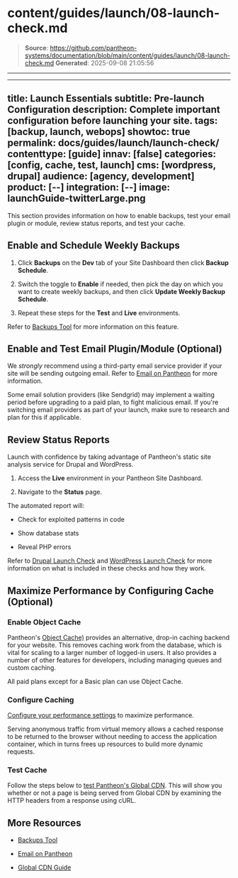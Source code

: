 # content/guides/launch/08-launch-check.md

> **Source**: https://github.com/pantheon-systems/documentation/blob/main/content/guides/launch/08-launch-check.md
> **Generated**: 2025-09-08 21:05:56

---

---
title: Launch Essentials
subtitle: Pre-launch Configuration
description: Complete important configuration before launching your site.
tags: [backup, launch, webops]
showtoc: true
permalink: docs/guides/launch/launch-check/
contenttype: [guide]
innav: [false]
categories: [config, cache, test, launch]
cms: [wordpress, drupal]
audience: [agency, development]
product: [--]
integration: [--]
image: launchGuide-twitterLarge.png
---

This section provides information on how to enable backups, test your email plugin or module, review status reports, and test your cache.

## Enable and Schedule Weekly Backups

1. Click <Icon icon="cloud-upload" /> **Backups** on the <Icon icon="wrench" /> **Dev** tab of your Site Dashboard then click **Backup Schedule**.

1. Switch the toggle to **Enable** if needed, then pick the day on which you want to create weekly backups, and then click **Update Weekly Backup Schedule**.

1. Repeat these steps for the **<Icon icon="equalizer" /> Test** and **<Icon icon="wavePulse" /> Live** environments.

Refer to [Backups Tool](/guides/backups) for more information on this feature.

## Enable and Test Email Plugin/Module (Optional)

We *strongly* recommend using a third-party email service provider if your site will be sending outgoing email. Refer to [Email on Pantheon](/email) for more information.

<Alert type="info" title="Note">

Some email solution providers (like Sendgrid) may implement a waiting period before upgrading to a paid plan, to fight malicious email. If you're switching email providers as part of your launch, make sure to research and plan for this if applicable.

</Alert>

## Review Status Reports

Launch with confidence by taking advantage of Pantheon's static site analysis service for Drupal and WordPress.

1. Access the **<Icon icon="wavePulse" /> Live** environment in your Pantheon Site Dashboard.

1. Navigate to the **<Icon icon="circleInfo" /> Status** page.

The automated report will:

- Check for exploited patterns in code

- Show database stats

- Reveal PHP errors

Refer to [Drupal Launch Check](/drupal-launch-check) and [WordPress Launch Check](/guides/wordpress-pantheon/wordpress-launch-check) for more information on what is included in these checks and how they work.

## Maximize Performance by Configuring Cache (Optional)

### Enable Object Cache

Pantheon's [Object Cache)](/object-cache) provides an alternative, drop-in caching backend for your website. This removes caching work from the database, which is vital for scaling to a larger number of logged-in users. It also provides a number of other features for developers, including managing queues and custom caching.

All paid plans except for a Basic plan can use Object Cache.

### Configure Caching

[Configure your performance settings](/guides/global-cdn/global-cdn-caching) to maximize performance.

Serving anonymous traffic from virtual memory allows a cached response to be returned to the browser without needing to access the application container, which in turns frees up resources to build more dynamic requests.

### Test Cache

Follow the steps below to [test Pantheon's Global CDN](/guides/global-cdn/test-global-cdn-caching). This will show you whether or not a page is being served from Global CDN by examining the HTTP headers from a response using cURL.

<Partial file="global-cdn-test-cache.md" />

## More Resources

- [Backups Tool](/guides/backups)

- [Email on Pantheon](/email)

- [Global CDN Guide](/guides/global-cdn)
